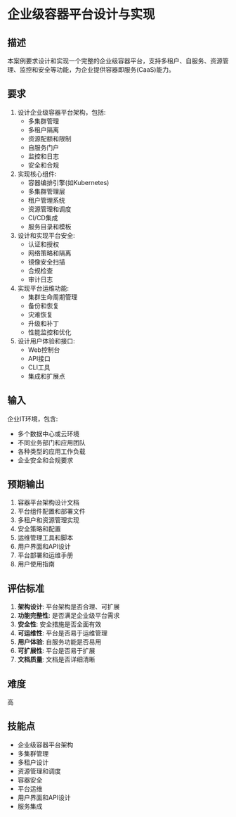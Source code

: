 # 企业级容器平台设计与实现

## 描述

本案例要求设计和实现一个完整的企业级容器平台，支持多租户、自服务、资源管理、监控和安全等功能，为企业提供容器即服务(CaaS)能力。

## 要求

1. 设计企业级容器平台架构，包括:
   - 多集群管理
   - 多租户隔离
   - 资源配额和限制
   - 自服务门户
   - 监控和日志
   - 安全和合规
2. 实现核心组件:
   - 容器编排引擎(如Kubernetes)
   - 多集群管理层
   - 租户管理系统
   - 资源管理和调度
   - CI/CD集成
   - 服务目录和模板
3. 设计和实现平台安全:
   - 认证和授权
   - 网络策略和隔离
   - 镜像安全扫描
   - 合规检查
   - 审计日志
4. 实现平台运维功能:
   - 集群生命周期管理
   - 备份和恢复
   - 灾难恢复
   - 升级和补丁
   - 性能监控和优化
5. 设计用户体验和接口:
   - Web控制台
   - API接口
   - CLI工具
   - 集成和扩展点

## 输入

企业IT环境，包含:
- 多个数据中心或云环境
- 不同业务部门和应用团队
- 各种类型的应用工作负载
- 企业安全和合规要求

## 预期输出

1. 容器平台架构设计文档
2. 平台组件配置和部署文件
3. 多租户和资源管理实现
4. 安全策略和配置
5. 运维管理工具和脚本
6. 用户界面和API设计
7. 平台部署和运维手册
8. 用户使用指南

## 评估标准

1. **架构设计**: 平台架构是否合理、可扩展
2. **功能完整性**: 是否满足企业级平台需求
3. **安全性**: 安全措施是否全面有效
4. **可运维性**: 平台是否易于运维管理
5. **用户体验**: 自服务功能是否易用
6. **可扩展性**: 平台是否易于扩展
7. **文档质量**: 文档是否详细清晰

## 难度

高

## 技能点

- 企业级容器平台架构
- 多集群管理
- 多租户设计
- 资源管理和调度
- 容器安全
- 平台运维
- 用户界面和API设计
- 服务集成